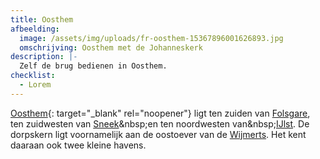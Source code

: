 ```yaml
---
title: Oosthem
afbeelding:
  image: /assets/img/uploads/fr-oosthem-15367896001626893.jpg
  omschrijving: Oosthem met de Johanneskerk
description: |-
  Zelf de brug bedienen in Oosthem.
checklist:
  - Lorem
---
```


[Oosthem](<https://nl.wikipedia.org/wiki/Oosthem_(dorp)>){: target="_blank" rel="noopener"} ligt ten zuiden van&nbsp;[Folsgare](https://nl.wikipedia.org/wiki/Folsgare), ten zuidwesten van&nbsp;[Sneek](https://nl.wikipedia.org/wiki/Sneek_&#40;stad&#41;)&nbsp;en ten noordwesten van&nbsp;[IJlst](<https://nl.wikipedia.org/wiki/IJlst_(stad)>). De dorpskern ligt voornamelijk aan de oostoever van de&nbsp;[Wijmerts](https://nl.wikipedia.org/wiki/Wijmerts). Het kent daaraan ook twee kleine havens.
